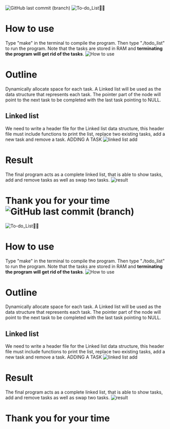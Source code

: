![GitHub last commit (branch)](https://img.shields.io/github/last-commit/ksingh66/todo-aoi-list/main)
![To-do_List✍🏽](https://github.com/user-attachments/assets/1eaecbca-21fd-44b8-9ed0-b17b9fa6ff82)
# How to use
Type "make" in the terminal to compile the program. Then type "./todo_list" to run the program.
Note that the tasks are stored in RAM and **terminating the program will get rid of the tasks**.
![How to use](https://github.com/user-attachments/assets/ec667ce9-94c3-4870-8674-6542f3f569b1)



# Outline
Dynamically allocate space for each task.
A Linked list will be used as the data structure that represents each task. The pointer part of the node will point to the next task to be completed with the last task pointing to NULL.

## Linked list 
 We need to write a header file for the Linked list data structure, this header file must include functions to print the list, replace two existing tasks, add a new task and remove a task. 
 ADDING A TASK
 ![linked list add](https://github.com/user-attachments/assets/327c6169-9a0f-4a4d-89e1-9250afe754be)
# Result
The final program acts as a complete linked list, that is able to show tasks, add and remove tasks as well as swap two tasks.
![result](https://github.com/user-attachments/assets/47ea4e5c-c050-4941-873a-027a2ef67b02)
# Thank you for your time![GitHub last commit (branch)](https://img.shields.io/github/last-commit/ksingh66/todo-aoi-list/main)
![To-do_List✍🏽](https://github.com/user-attachments/assets/1eaecbca-21fd-44b8-9ed0-b17b9fa6ff82)
# How to use
Type "make" in the terminal to compile the program. Then type "./todo_list" to run the program.
Note that the tasks are stored in RAM and **terminating the program will get rid of the tasks**.
![How to use](https://github.com/user-attachments/assets/ec667ce9-94c3-4870-8674-6542f3f569b1)



# Outline
Dynamically allocate space for each task.
A Linked list will be used as the data structure that represents each task. The pointer part of the node will point to the next task to be completed with the last task pointing to NULL.

## Linked list 
 We need to write a header file for the Linked list data structure, this header file must include functions to print the list, replace two existing tasks, add a new task and remove a task. 
 ADDING A TASK
 ![linked list add](https://github.com/user-attachments/assets/327c6169-9a0f-4a4d-89e1-9250afe754be)
# Result
The final program acts as a complete linked list, that is able to show tasks, add and remove tasks as well as swap two tasks.
![result](https://github.com/user-attachments/assets/47ea4e5c-c050-4941-873a-027a2ef67b02)
# Thank you for your time
